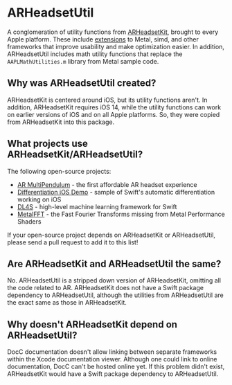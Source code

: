 # ARHeadsetUtil

A conglomeration of utility functions from [ARHeadsetKit](https://github.com/philipturner/ARHeadsetKit), brought to every Apple platform. These include [extensions](https://github.com/philipturner/ARHeadsetKit/blob/main/docs/extensions-to-apple-frameworks.md) to Metal, simd, and other frameworks that improve usability and make optimization easier. In addition, ARHeadsetUtil includes math utility functions that replace the `AAPLMathUtilities.m` library from Metal sample code.

## Why was ARHeadsetUtil created?

ARHeadsetKit is centered around iOS, but its utility functions aren't. In addition, ARHeadsetKit requires iOS 14, while the utility functions can work on earlier versions of iOS and on all Apple platforms. So, they were copied from ARHeadsetKit into this package.

## What projects use ARHeadsetKit/ARHeadsetUtil?

The following open-source projects:
- [AR MultiPendulum](https://github.com/philipturner/ar-multipendulum) - the first affordable AR headset experience
- [Differentiation iOS Demo](https://github.com/philipturner/differentiation-ios-demo) - sample of Swift's automatic differentiation working on iOS
- [DL4S](https://github.com/palle-k/DL4S) - high-level machine learning framework for Swift
- [MetalFFT](https://github.com/philipturner/MetalFFT) - the Fast Fourier Transforms missing from Metal Performance Shaders

If your open-source project depends on ARHeadsetKit or ARHeadsetUtil, please send a pull request to add it to this list!

## Are ARHeadsetKit and ARHeadsetUtil the same?

No. ARHeadsetUtil is a stripped down version of ARHeadsetKit, omitting all the code related to AR. ARHeadsetKit does not have a Swift package dependency to ARHeadsetUtil, although the utilities from ARHeadsetUtil are the exact same as those in ARHeadsetKit.

## Why doesn't ARHeadsetKit depend on ARHeadsetUtil?

DocC documentation doesn't allow linking between separate frameworks within the Xcode documentation viewer. Although one could link to online documentation, DocC can't be hosted online yet. If this problem didn't exist, ARHeadsetKit would have a Swift package dependency to ARHeadsetUtil.
